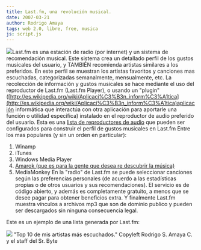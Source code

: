```yaml
---
title: Last.fm, una revolución musical.
date: 2007-03-21
author: Rodrigo Amaya
tags: web 2.0, libre, free, musica
js: script.js
---
```


[![](http://bp1.blogger.com/_ayvorITawE4/RgFfGcDxhTI/AAAAAAAAAMg/Rg0km280uek/s400/lastfm.gif)](http://bp1.blogger.com/_ayvorITawE4/RgFfGcDxhTI/AAAAAAAAAMg/Rg0km280uek/s1600-h/lastfm.gif)Last.fm es una
      estación de radio (por internet) y un sistema de recomendación musical. Este sistema crea un
      detallado perfil de los gustos musicales del usuario, y TAMBIÉN recomienda artistas similares
      a los preferidos. En este perfil se muestran los artistas favoritos y canciones mas
      escuchadas, categorizadas semanalmente, mensualmente, etc.
La recolección de
      información y gustos musicales se hace mediante el uso del reproductor de Last.fm (Last.fm Player), o usando un "plugin" ([http://es.wikipedia.org/wiki/Aplicaci%C3%B3n_inform%C3%A1tica](http://es.wikipedia.org/wiki/Aplicaci%C3%B3n_inform%C3%A1tica)aplicación informática que interactúa con otra aplicación para
      aportarle una función o utilidad específica) instalado en el reproductor de audio preferido
      del usuario.
Esta es una [lista de reproductores de audio](http://en.wikipedia.org/wiki/Last.fm#List_of_supported_media_players) que pueden ser configurados para construir el perfil de
      gustos musicales en Last.fm
Entre los mas populares (y sin un orden en
      particular):

1. Winamp
2. iTunes
3. Windows Media Player
4. [Amarok (que es para la gente que desea re descubrir la música)](http://rodrigoamaya.blogspot.com/2007/03/amarok-rocks.html)
5. MediaMonkey
En la "radio" de Last.fm se puede
      seleccionar canciones según las preferencias personales (de acuerdo a las estadísticas propias
      o de otros usuarios y sus recomendaciones). El servicio es de código abierto, y además es
      completamente gratuito, a menos que se desee pagar para obtener beneficios extra.
Y
      finalmente Last.fm muestra vínculos a archivos mp3 que son de dominio publico y pueden ser
      descargados sin ninguna consecuencia legal.

Este es un ejemplo de una
      lista generada por Last.fm:

[![](http://imagegen.last.fm/lastfmblue/oartists/ramayac.gif)](http://www.last.fm/user/ramayac/?chartstyle=lastfmblue)
"Top 10 de mis
      artistas más escuchados."
Copyleft Rodrigo S. Amaya C. y el staff del Sr.
      Byte